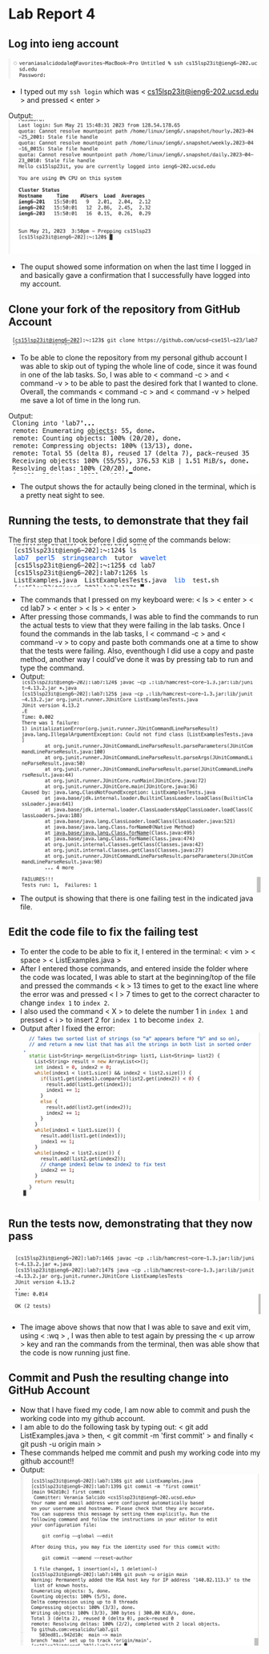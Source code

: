 # Lab Report 4
## Log into ieng account
![Image](sshlogin.png)
* I typed out my `ssh login` which was < cs15lsp23it@ieng6-202.ucsd.edu > and pressed < enter >

Output:
![Image](sshoutput.png)
* The ouput showed some information on when the last time I logged in and basically gave a confirmation that I successfully have logged into my account.

## Clone your fork of the repository from GitHub Account
![Image](gitclone.png)
* To be able to clone the repository from my personal github account I was able to skip out of typing the whole line of code, since it was found in one of the lab tasks. So, I was able to < command -c > and < command -v > to be able to past the desired fork that I wanted to clone. Overall, the commands < command -c > and < command -v > helped me save a lot of time in the long run.

Output:
![Image](gitcloneoutput.png)
* The output shows the for actaully being cloned in the terminal, which is a pretty neat sight to see.

## Running the tests, to demonstrate that they fail
The first step that I took before I did some of the commands below:
![Image](step3.png)
* The commands that I pressed on my keyboard were: < ls > < enter > < cd lab7 > < enter > < ls > < enter >
* After pressing those commands, I was able to find the commands to run the actual tests to view that they were failing in the lab tasks. Once I found the commands in the lab tasks, I < command -c > and < command -v > to copy and paste both commands one at a time to show that the tests were failing. Also, eventhough I did use a copy and paste method, another way I could've done it was by pressing tab to run and type the command.
* Output:
![Image](newstep3output.png)
* The output is showing that there is one failing test in the indicated java file.

## Edit the code file to fix the failing test
* To enter the code to be able to fix it, I entered in the terminal: < vim > < space > < ListExamples.java >
* After I entered those commands, and entered inside the folder where the code was located, I was able to start at the beginning/top of the file and pressed the commands < k > 13 times to get to the exact line where the error was and pressed < l > 7 times to get to the correct character to change `index 1` to `index 2`.
* I also used the command < X > to delete the number 1 in `index 1` and pressed < i > to insert 2 for `index 1` to become `index 2`.
* Output after I fixed the error:
![Image](step4.png) 

## Run the tests now, demonstrating that they now pass
![Image](workingcode.png)
* The image above shows that now that I was able to save and exit vim, using < :wq > , I was then able to test again by pressing the < up arrow > key and ran the commands from the terminal, then was able show that the code is now running just fine.

## Commit and Push the resulting change into GitHub Account
* Now that I have fixed my code, I am now able to commit and push the working code into my github account.
* I am able to do the following task by typing out: < git add ListExamples.java > then, < git commit -m 'first commit' > and finally < git push -u origin main >
* These commands helped me commit and push my working code into my github account!!
* Output:
![Image](laststep.png)
